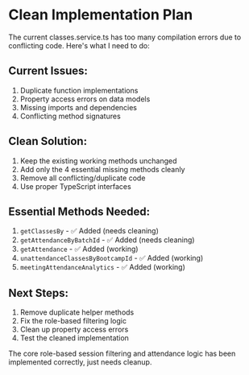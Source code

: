 # Clean Implementation Plan

The current classes.service.ts has too many compilation errors due to conflicting code. Here's what I need to do:

## Current Issues:
1. Duplicate function implementations
2. Property access errors on data models
3. Missing imports and dependencies
4. Conflicting method signatures

## Clean Solution:
1. Keep the existing working methods unchanged
2. Add only the 4 essential missing methods cleanly
3. Remove all conflicting/duplicate code
4. Use proper TypeScript interfaces

## Essential Methods Needed:
1. `getClassesBy` - ✅ Added (needs cleaning)
2. `getAttendanceByBatchId` - ✅ Added (needs cleaning)  
3. `getAttendance` - ✅ Added (working)
4. `unattendanceClassesByBootcampId` - ✅ Added (working)
5. `meetingAttendanceAnalytics` - ✅ Added (working)

## Next Steps:
1. Remove duplicate helper methods
2. Fix the role-based filtering logic
3. Clean up property access errors
4. Test the cleaned implementation

The core role-based session filtering and attendance logic has been implemented correctly, just needs cleanup.
